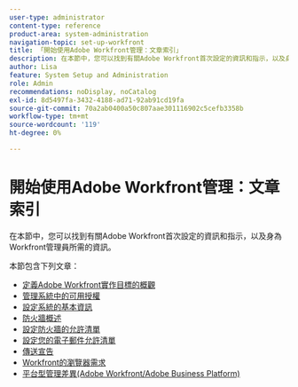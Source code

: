 ```yaml
---
user-type: administrator
content-type: reference
product-area: system-administration
navigation-topic: set-up-workfront
title: 「開始使用Adobe Workfront管理：文章索引」
description: 在本節中，您可以找到有關Adobe Workfront首次設定的資訊和指示，以及身為Workfront管理員所需的資訊。
author: Lisa
feature: System Setup and Administration
role: Admin
recommendations: noDisplay, noCatalog
exl-id: 8d5497fa-3432-4188-ad71-92ab91cd19fa
source-git-commit: 70a2ab0400a50c807aae301116902c5cefb3358b
workflow-type: tm+mt
source-wordcount: '119'
ht-degree: 0%

---
```


# 開始使用Adobe Workfront管理：文章索引

<!--Audited: 12/2023-->

在本節中，您可以找到有關Adobe Workfront首次設定的資訊和指示，以及身為Workfront管理員所需的資訊。

本節包含下列文章：

* [定義Adobe Workfront實作目標的概觀](../../administration-and-setup/get-started-wf-administration/define-wf-goals-objectives.md)
* [管理系統中的可用授權](../../administration-and-setup/get-started-wf-administration/manage-available-licenses-in-your-system.md)
* [設定系統的基本資訊](../../administration-and-setup/get-started-wf-administration/configure-basic-info.md)
* [防火牆概述](../../administration-and-setup/get-started-wf-administration/firewall-overview.md)
* [設定防火牆的允許清單](../../administration-and-setup/get-started-wf-administration/configure-your-firewall.md)
* [設定您的電子郵件允許清單](../../administration-and-setup/get-started-wf-administration/configure-your-email-allowlist.md)
* [傳送宣告](../../administration-and-setup/get-started-wf-administration/view-send-announcements.md)
* [Workfront的瀏覽器需求](../../administration-and-setup/get-started-wf-administration/workfront-browser-requirements.md)
* [平台型管理差異(Adobe Workfront/Adobe Business Platform)](../../administration-and-setup/get-started-wf-administration/actions-in-admin-console.md)
